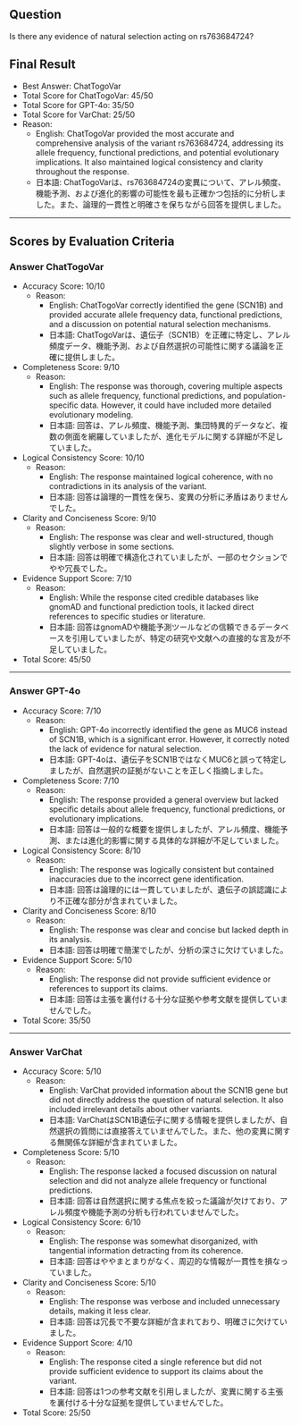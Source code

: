 ## Question

Is there any evidence of natural selection acting on rs763684724?

## Final Result

- Best Answer: ChatTogoVar
- Total Score for ChatTogoVar: 45/50
- Total Score for GPT-4o: 35/50
- Total Score for VarChat: 25/50
- Reason:
  - English: ChatTogoVar provided the most accurate and comprehensive analysis of the variant rs763684724, addressing its allele frequency, functional predictions, and potential evolutionary implications. It also maintained logical consistency and clarity throughout the response.
  - 日本語: ChatTogoVarは、rs763684724の変異について、アレル頻度、機能予測、および進化的影響の可能性を最も正確かつ包括的に分析しました。また、論理的一貫性と明確さを保ちながら回答を提供しました。

---

## Scores by Evaluation Criteria

### Answer ChatTogoVar
- Accuracy Score: 10/10
  - Reason: 
    - English: ChatTogoVar correctly identified the gene (SCN1B) and provided accurate allele frequency data, functional predictions, and a discussion on potential natural selection mechanisms.
    - 日本語: ChatTogoVarは、遺伝子（SCN1B）を正確に特定し、アレル頻度データ、機能予測、および自然選択の可能性に関する議論を正確に提供しました。
- Completeness Score: 9/10
  - Reason: 
    - English: The response was thorough, covering multiple aspects such as allele frequency, functional predictions, and population-specific data. However, it could have included more detailed evolutionary modeling.
    - 日本語: 回答は、アレル頻度、機能予測、集団特異的データなど、複数の側面を網羅していましたが、進化モデルに関する詳細が不足していました。
- Logical Consistency Score: 10/10
  - Reason: 
    - English: The response maintained logical coherence, with no contradictions in its analysis of the variant.
    - 日本語: 回答は論理的一貫性を保ち、変異の分析に矛盾はありませんでした。
- Clarity and Conciseness Score: 9/10
  - Reason: 
    - English: The response was clear and well-structured, though slightly verbose in some sections.
    - 日本語: 回答は明確で構造化されていましたが、一部のセクションでやや冗長でした。
- Evidence Support Score: 7/10
  - Reason: 
    - English: While the response cited credible databases like gnomAD and functional prediction tools, it lacked direct references to specific studies or literature.
    - 日本語: 回答はgnomADや機能予測ツールなどの信頼できるデータベースを引用していましたが、特定の研究や文献への直接的な言及が不足していました。
- Total Score: 45/50

---

### Answer GPT-4o
- Accuracy Score: 7/10
  - Reason: 
    - English: GPT-4o incorrectly identified the gene as MUC6 instead of SCN1B, which is a significant error. However, it correctly noted the lack of evidence for natural selection.
    - 日本語: GPT-4oは、遺伝子をSCN1BではなくMUC6と誤って特定しましたが、自然選択の証拠がないことを正しく指摘しました。
- Completeness Score: 7/10
  - Reason: 
    - English: The response provided a general overview but lacked specific details about allele frequency, functional predictions, or evolutionary implications.
    - 日本語: 回答は一般的な概要を提供しましたが、アレル頻度、機能予測、または進化的影響に関する具体的な詳細が不足していました。
- Logical Consistency Score: 8/10
  - Reason: 
    - English: The response was logically consistent but contained inaccuracies due to the incorrect gene identification.
    - 日本語: 回答は論理的には一貫していましたが、遺伝子の誤認識により不正確な部分が含まれていました。
- Clarity and Conciseness Score: 8/10
  - Reason: 
    - English: The response was clear and concise but lacked depth in its analysis.
    - 日本語: 回答は明確で簡潔でしたが、分析の深さに欠けていました。
- Evidence Support Score: 5/10
  - Reason: 
    - English: The response did not provide sufficient evidence or references to support its claims.
    - 日本語: 回答は主張を裏付ける十分な証拠や参考文献を提供していませんでした。
- Total Score: 35/50

---

### Answer VarChat
- Accuracy Score: 5/10
  - Reason: 
    - English: VarChat provided information about the SCN1B gene but did not directly address the question of natural selection. It also included irrelevant details about other variants.
    - 日本語: VarChatはSCN1B遺伝子に関する情報を提供しましたが、自然選択の質問には直接答えていませんでした。また、他の変異に関する無関係な詳細が含まれていました。
- Completeness Score: 5/10
  - Reason: 
    - English: The response lacked a focused discussion on natural selection and did not analyze allele frequency or functional predictions.
    - 日本語: 回答は自然選択に関する焦点を絞った議論が欠けており、アレル頻度や機能予測の分析も行われていませんでした。
- Logical Consistency Score: 6/10
  - Reason: 
    - English: The response was somewhat disorganized, with tangential information detracting from its coherence.
    - 日本語: 回答はややまとまりがなく、周辺的な情報が一貫性を損なっていました。
- Clarity and Conciseness Score: 5/10
  - Reason: 
    - English: The response was verbose and included unnecessary details, making it less clear.
    - 日本語: 回答は冗長で不要な詳細が含まれており、明確さに欠けていました。
- Evidence Support Score: 4/10
  - Reason: 
    - English: The response cited a single reference but did not provide sufficient evidence to support its claims about the variant.
    - 日本語: 回答は1つの参考文献を引用しましたが、変異に関する主張を裏付ける十分な証拠を提供していませんでした。
- Total Score: 25/50